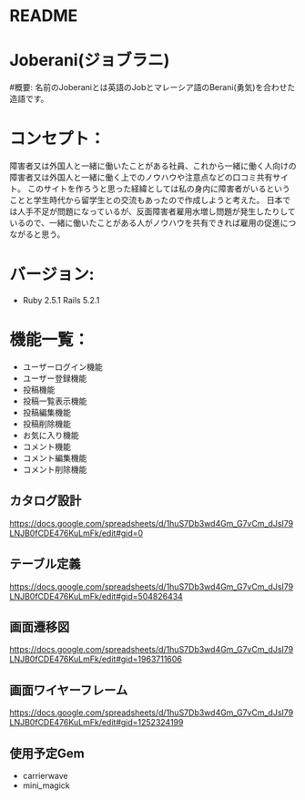 # README

# Joberani(ジョブラニ)

#概要:
名前のJoberaniとは英語のJobとマレーシア語のBerani(勇気)を合わせた造語です。

# コンセプト：
障害者又は外国人と一緒に働いたことがある社員、これから一緒に働く人向けの障害者又は外国人と一緒に働く上でのノウハウや注意点などの口コミ共有サイト。
このサイトを作ろうと思った経緯としては私の身内に障害者がいるということと学生時代から留学生との交流もあったので作成しようと考えた。
日本では人手不足が問題になっているが、反面障害者雇用水増し問題が発生したりしているので、一緒に働いたことがある人がノウハウを共有できれば雇用の促進につながると思う。

# バージョン:
* Ruby 2.5.1 Rails 5.2.1

# 機能一覧：
* ユーザーログイン機能
* ユーザー登録機能
* 投稿機能
* 投稿一覧表示機能
* 投稿編集機能
* 投稿削除機能
* お気に入り機能
* コメント機能
* コメント編集機能
* コメント削除機能


## カタログ設計
https://docs.google.com/spreadsheets/d/1huS7Db3wd4Gm_G7vCm_dJsI79LNJB0fCDE476KuLmFk/edit#gid=0

## テーブル定義
https://docs.google.com/spreadsheets/d/1huS7Db3wd4Gm_G7vCm_dJsI79LNJB0fCDE476KuLmFk/edit#gid=504826434

## 画面遷移図
https://docs.google.com/spreadsheets/d/1huS7Db3wd4Gm_G7vCm_dJsI79LNJB0fCDE476KuLmFk/edit#gid=1963711606

## 画面ワイヤーフレーム
https://docs.google.com/spreadsheets/d/1huS7Db3wd4Gm_G7vCm_dJsI79LNJB0fCDE476KuLmFk/edit#gid=1252324199

## 使用予定Gem
* carrierwave
* mini_magick